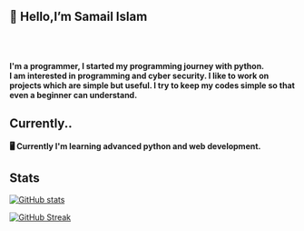 
 
<h2>👋 Hello,I’m Samail Islam</h2> <br>

 <br><b> I'm a programmer, I started my programming journey with python.<br>I am interested in programming and cyber security. I like to work on projects which are simple but useful. I try to keep my codes simple so that even a beginner can understand. </b><br>
<h2>Currently..</h2>
<b>🖥 Currently I'm learning advanced python and web development. </b>
<h2>Stats</h2>

[![GitHub stats](https://github-readme-stats.vercel.app/api?username=samail-islam&show_icons=true&theme=github_dark&show=prs_merged&rank_icon=github)](https://github.com/anuraghazra/github-readme-stats)
 
 [![GitHub Streak](https://nirzak-streak-stats.vercel.app?user=samail-islam&theme=github-dark-blue)](https://git.io/streak-stats)
 </body>
 

<!--
